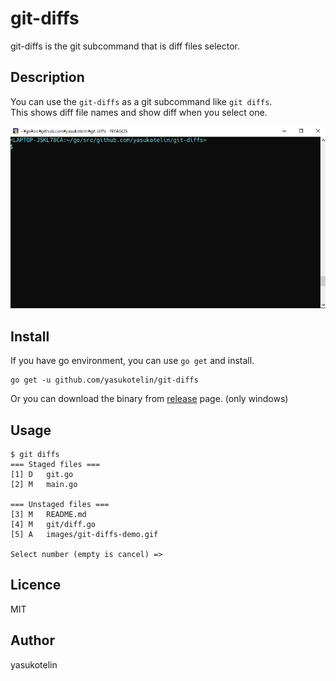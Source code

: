 # git-diffs

git-diffs is the git subcommand that is diff files selector.

## Description

You can use the `git-diffs` as a git subcommand like `git diffs`.<br>
This shows diff file names and show diff when you select one.

<img src="images/git-diffs-demo.gif" alt="git-diffs demo">

## Install

If you have go environment, you can use `go get` and install.

```
go get -u github.com/yasukotelin/git-diffs
```

Or you can download the binary from [release](https://github.com/yasukotelin/git-diffs/releases) page. (only windows)


## Usage

```
$ git diffs
=== Staged files ===
[1] D   git.go
[2] M   main.go

=== Unstaged files ===
[3] M   README.md
[4] M   git/diff.go
[5] A   images/git-diffs-demo.gif

Select number (empty is cancel) =>
```

## Licence

MIT

## Author

yasukotelin
